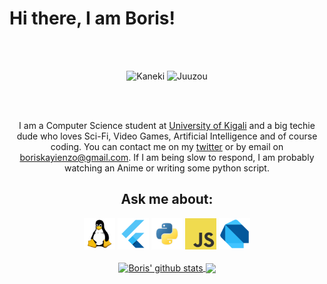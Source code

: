 # Hi there, I am Boris!
<div align="center">
	<br>
	<br>
	<p align="center">
	<img src="https://github.com/silverhairs/silverhairs/blob/master/ken.gif" width="300" height="auto" alt="Kaneki">
	<img src="https://github.com/silverhairs/silverhairs/blob/master/juuzou.gif" width="300" height="auto" alt="Juuzou">
	</p>
	<br>
	<br>

I am a Computer Science student at [University of Kigali](uok.ac.rw) and a big techie dude who loves Sci-Fi, Video Games, Artificial Intelligence and of course coding. You can contact me on my [twitter](twitter.com/iamboriskayi) or by email on <a href="mailto:boriskayienzo@gmail.com">boriskayienzo@gmail.com</a>. If I am being slow to respond, I am probably watching an Anime or writing some python script.

## Ask me about:

<div align="center">
<code><img height="50" src="https://raw.githubusercontent.com/github/explore/80688e429a7d4ef2fca1e82350fe8e3517d3494d/topics/linux/linux.png"></code>
<code><img height="50" src="https://raw.githubusercontent.com/github/explore/80688e429a7d4ef2fca1e82350fe8e3517d3494d/topics/flutter/flutter.png"></code>
<code><img height="50" src="https://raw.githubusercontent.com/github/explore/80688e429a7d4ef2fca1e82350fe8e3517d3494d/topics/python/python.png"></code>
<code><img height="50" src="https://raw.githubusercontent.com/github/explore/80688e429a7d4ef2fca1e82350fe8e3517d3494d/topics/javascript/javascript.png"></code>
<code><img height="50" src="https://raw.githubusercontent.com/github/explore/80688e429a7d4ef2fca1e82350fe8e3517d3494d/topics/dart/dart.png"></code>
</div><br>

 
 <a href="https://github.com/anuraghazra/github-readme-stats">
  <img align="center" src="https://github-readme-stats.vercel.app/api?username=silverhairs&show_icons=true&include_all_commits=true" alt="Boris' github stats" />
</a>
<a href="https://github.com/anuraghazra/github-readme-stats">
  <!-- Change the `github-readme-stats.anuraghazra1.vercel.app` to `github-readme-stats.vercel.app`  -->
  <img align="center" src="https://github-readme-stats.vercel.app/api/top-langs/?username=silverhairs&layout=compact" />
</a>
